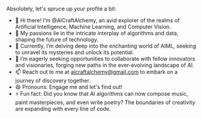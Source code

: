 Absolutely, let's spruce up your profile a bit:

- 👋 Hi there! I’m @AICraftAlchemy, an avid explorer of the realms of Artificial Intelligence, Machine Learning, and Computer Vision.
- 👀 My passions lie in the intricate interplay of algorithms and data, shaping the future of technology.
- 🌱 Currently, I’m delving deep into the enchanting world of AIML, seeking to unravel its mysteries and unlock its potential.
- 💞️ I’m eagerly seeking opportunities to collaborate with fellow innovators and visionaries, forging new paths in the ever-evolving landscape of AI.
- 📫 Reach out to me at aicraftalchemy@gmail.com to embark on a journey of discovery together.
- 😄 Pronouns: Engage me and let's find out!
- ⚡ Fun fact: Did you know that AI algorithms can now compose music, paint masterpieces, and even write poetry? The boundaries of creativity are expanding with every line of code.

<!---
AICraftAlchemy/AICraftAlchemy is a ✨ special ✨ repository because its `README.md` (this file) appears on your GitHub profile.
You can click the Preview link to take a look at your changes.
--->
